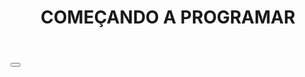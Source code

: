 <doctype html>
<html long="pr-BR">
<head>
     <meta charset="utf-8>
     <meta nome="viewport"
     <𝙘𝙤𝙣𝙩𝙚𝙣𝙩="width=device-width, initial-scale=1.0">
</head>
<body>
     <header class="cabecalho">
         <h1>COMEÇANDO A PROGRAMAR</h1>
     </header>
     <main class="personagem-slider">
          <button class="btn-seta btn-voltar" id="btn-voltar>
               <img src="./src/imagens/seta.png" alt="seta para conseguir voltar">
          </button>
          <ul class="lista-personagens">
               <li class="cartao selecionado fundo-1></li>
          </ul>
          
     </main>
</body>
</html>
